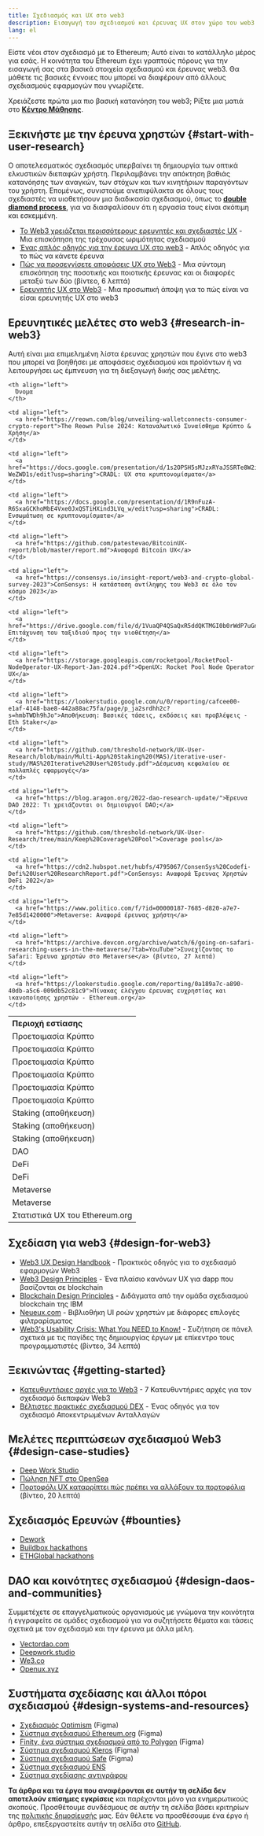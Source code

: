```yaml
---
title: Σχεδιασμός και UX στο web3
description: Εισαγωγή του σχεδιασμού και έρευνας UX στον χώρο του web3 και Ethereum
lang: el
---
```


Είστε νέοι στον σχεδιασμό με το Ethereum; Αυτό είναι το κατάλληλο μέρος για εσάς. Η κοινότητα του Ethereum έχει γραπτούς πόρους για την εισαγωγή σας στα βασικά στοιχεία σχεδιασμού και έρευνας web3. Θα μάθετε τις βασικές έννοιες που μπορεί να διαφέρουν από άλλους σχεδιασμούς εφαρμογών που γνωρίζετε.

Χρειάζεστε πρώτα μια πιο βασική κατανόηση του web3; Ρίξτε μια ματιά στο [**Κέντρο Μάθησης**](/learn/).

## Ξεκινήστε με την έρευνα χρηστών {#start-with-user-research}

Ο αποτελεσματικός σχεδιασμός υπερβαίνει τη δημιουργία των οπτικά ελκυστικών διεπαφών χρήστη. Περιλαμβάνει την απόκτηση βαθιάς κατανόησης των αναγκών, των στόχων και των κινητήριων παραγόντων του χρήστη. Επομένως, συνιστούμε ανεπιφύλακτα σε όλους τους σχεδιαστές να υιοθετήσουν μια διαδικασία σχεδιασμού, όπως το [**double diamond process**](https://en.wikipedia.org/wiki/Double_Diamond_(design_process_model)), για να διασφαλίσουν ότι η εργασία τους είναι σκόπιμη και εσκεμμένη.

- [Το Web3 χρειάζεται περισσότερους ερευνητές και σχεδιαστές UX](https://blog.akasha.org/akasha-conversations-9-web3-needs-more-ux-researchers-and-designers) - Μια επισκόπηση της τρέχουσας ωριμότητας σχεδιασμού
- [Ένας απλός οδηγός για την έρευνα UX στο web3](https://uxplanet.org/a-complete-guide-to-ux-research-for-web-3-0-products-d6bead20ebb1) - Απλός οδηγός για το πώς να κάνετε έρευνα
- [Πώς να προσεγγίσετε αποφάσεις UX στο Web3](https://archive.devcon.org/archive/watch/6/data-empathy-how-to-approach-ux-decisions-in-web3/) - Μια σύντομη επισκόπηση της ποσοτικής και ποιοτικής έρευνας και οι διαφορές μεταξύ των δύο (βίντεο, 6 λεπτά)
- [Ερευνητής UX στο Web3](https://medium.com/@georgia.rakusen/what-its-like-being-a-user-researcher-in-web3-6a4bcc096849) - Μια προσωπική άποψη για το πώς είναι να είσαι ερευνητής UX στο web3

## Ερευνητικές μελέτες στο web3 {#research-in-web3}

Αυτή είναι μια επιμελημένη λίστα έρευνας χρηστών που έγινε στο web3 που μπορεί να βοηθήσει με αποφάσεις σχεδιασμού και προϊόντων ή να λειτουργήσει ως έμπνευση για τη διεξαγωγή δικής σας μελέτης.

<table spaces-before="0">
  <tr>
    <th align="left">
      Περιοχή εστίασης
    </th>
    
    <th align="left">
      Όνομα
    </th>
  </tr>
  
  <tr>
    <td align="left">
      <Tag variant="solid" status="success">Προετοιμασία Κρύπτο</Tag>
    </td>
    
    <td align="left">
      <a href="https://reown.com/blog/unveiling-walletconnects-consumer-crypto-report">The Reown Pulse 2024: Καταναλωτικό Συναίσθημα Κρύπτο & Χρήση</a>
    </td>
  </tr>
  
  <tr>
    <td align="left">
      <Tag variant="solid" status="success">Προετοιμασία Κρύπτο</Tag>
    </td>
    
    <td align="left">
      <a href="https://docs.google.com/presentation/d/1s2OPSH5sMJzxRYaJSSRTe8W2iIoZx0PseIV-WeZWD1s/edit?usp=sharing">CRADL: UX στα κρυπτονομίσματα</a>
    </td>
  </tr>
  
  <tr>
    <td align="left">
      <Tag variant="solid" status="success">Προετοιμασία Κρύπτο</Tag>
    </td>
    
    <td align="left">
      <a href="https://docs.google.com/presentation/d/1R9nFuzA-R6SxaGCKhoMbE4Vxe0JxQSTiHXind3LVq_w/edit?usp=sharing">CRADL: Ενσωμάτωση σε κρυπτονομίσματα</a>
    </td>
  </tr>
  
  <tr>
    <td align="left">
      <Tag variant="solid" status="success">Προετοιμασία Κρύπτο</Tag>
    </td>
    
    <td align="left">
      <a href="https://github.com/patestevao/BitcoinUX-report/blob/master/report.md">Αναφορά Bitcoin UX</a>
    </td>
  </tr>
  
  <tr>
    <td align="left">
      <Tag variant="solid" status="success">Προετοιμασία Κρύπτο</Tag>
    </td>
    
    <td align="left">
      <a href="https://consensys.io/insight-report/web3-and-crypto-global-survey-2023">ConSensys: Η κατάσταση αντίληψης του Web3 σε όλο τον κόσμο 2023</a>
    </td>
  </tr>
  
  <tr>
    <td align="left">
      <Tag variant="solid" status="success">Προετοιμασία Κρύπτο</Tag>
    </td>
    
    <td align="left">
      <a href="https://drive.google.com/file/d/1VuaQP4QSaQxR5ddQKTMGI0b0rWdP7uGn/view">NEAR: Επιτάχυνση του ταξιδιού προς την υιοθέτηση</a>
    </td>
  </tr>
  
  <tr>
    <td align="left">
      <Tag status="tag">Staking (αποθήκευση)</Tag>
    </td>
    
    <td align="left">
      <a href="https://storage.googleapis.com/rocketpool/RocketPool-NodeOperator-UX-Report-Jan-2024.pdf">OpenUX: Rocket Pool Node Operator UX</a>
    </td>
  </tr>
  
  <tr>
    <td align="left">
      <Tag status="tag">Staking (αποθήκευση)</Tag>
    </td>
    
    <td align="left">
      <a href="https://lookerstudio.google.com/u/0/reporting/cafcee00-e1af-4148-bae8-442a88ac75fa/page/p_ja2srdhh2c?s=hmbTWDh9hJo">Αποθήκευση: Βασικές τάσεις, εκδόσεις και προβλέψεις - Eth Staker</a>
    </td>
  </tr>
  
  <tr>
    <td align="left">
      <Tag status="tag">Staking (αποθήκευση)</Tag>
    </td>
    
    <td align="left">
      <a href="https://github.com/threshold-network/UX-User-Research/blob/main/Multi-App%20Staking%20(MAS)/iterative-user-study/MAS%20Iterative%20User%20Study.pdf">Δέσμευση κεφαλαίου σε πολλαπλές εφαρμογές</a>
    </td>
  </tr>
  
  <tr>
    <td align="left">
      <Tag variant="solid" status="error">DAO</Tag>
    </td>
    
    <td align="left">
      <a href="https://blog.aragon.org/2022-dao-research-update/">Έρευνα DAO 2022: Τι χρειάζονται οι δημιουργοί DAO;</a>
    </td>
  </tr>
  
  <tr>
    <td align="left">
      <Tag status="error">DeFi</Tag>
    </td>
    
    <td align="left">
      <a href="https://github.com/threshold-network/UX-User-Research/tree/main/Keep%20Coverage%20Pool">Coverage pools</a>
    </td>
  </tr>
  
  <tr>
    <td align="left">
      <Tag status="error">DeFi</Tag>
    </td>
    
    <td align="left">
      <a href="https://cdn2.hubspot.net/hubfs/4795067/ConsenSys%20Codefi-Defi%20User%20ResearchReport.pdf">ConSensys: Αναφορά Έρευνας Χρηστών DeFi 2022</a>
    </td>
  </tr>
  
  <tr>
    <td align="left">
      <Tag variant="solid">Metaverse</Tag>
    </td>
    
    <td align="left">
      <a href="https://www.politico.com/f/?id=00000187-7685-d820-a7e7-7e85d1420000">Metaverse: Αναφορά έρευνας χρήστη</a>
    </td>
  </tr>
  
  <tr>
    <td align="left">
      <Tag variant="solid">Metaverse</Tag>
    </td>
    
    <td align="left">
      <a href="https://archive.devcon.org/archive/watch/6/going-on-safari-researching-users-in-the-metaverse/?tab=YouTube">Συνεχίζοντας το Safari: Έρευνα χρηστών στο Metaverse</a> (βίντεο, 27 λεπτά)
    </td>
  </tr>
  
  <tr>
    <td align="left">
      <Tag variant="solid" status="tag">Στατιστικά UX του Ethereum.org</Tag>
    </td>
    
    <td align="left">
      <a href="https://lookerstudio.google.com/reporting/0a189a7c-a890-40db-a5c6-009db52c81c9">Πίνακας ελέγχου έρευνας ευχρηστίας και ικανοποίησης χρηστών - Ethereum.org</a>
    </td>
  </tr>
</table>

## Σχεδίαση για web3 {#design-for-web3}

- [Web3 UX Design Handbook](https://web3ux.design/) - Πρακτικός οδηγός για το σχεδιασμό εφαρμογών Web3
- [Web3 Design Principles](https://medium.com/@lyricalpolymath/web3-design-principles-f21db2f240c1) - Ένα πλαίσιο κανόνων UX για dapp που βασίζονται σε blockchain
- [Blockchain Design Principles](https://medium.com/design-ibm/blockchain-design-principles-599c5c067b6e) - Διδάγματα από την ομάδα σχεδιασμού blockchain της IBM
- [Neueux.com](https://neueux.com/apps) - Βιβλιοθήκη UI ροών χρηστών με διάφορες επιλογές φιλτραρίσματος
- [Web3's Usability Crisis: What You NEED to Know!](https://www.youtube.com/watch?v=oBSXT_6YDzg) - Συζήτηση σε πάνελ σχετικά με τις παγίδες της δημιουργίας έργων με επίκεντρο τους προγραμματιστές (βίντεο, 34 λεπτά)

## Ξεκινώντας {#getting-started}

- [Κατευθυντήριες αρχές για το Web3](/developers/docs/design-and-ux/heuristics-for-web3/) - 7 Κατευθυντήριες αρχές για τον σχεδιασμό διεπαφών Web3
- [Βέλτιστες πρακτικές σχεδιασμού DEX](/developers/docs/design-and-ux/dex-design-best-practice/) - Ένας οδηγός για τον σχεδιασμό Αποκεντρωμένων Ανταλλαγών

## Μελέτες περιπτώσεων σχεδιασμού Web3 {#design-case-studies}

- [Deep Work Studio](https://deepwork.studio/case-studies/)
- [Πώληση NFT στο OpenSea](https://builtformars.com/case-studies/opensea)
- [Πορτοφόλι UX καταρρίπτει πώς πρέπει να αλλάξουν τα πορτοφόλια](https://www.youtube.com/watch?v=oTpuxYj8JWI&ab_channel=ETHDenver) (βίντεο, 20 λεπτά)

## Σχεδιασμός Ερευνών {#bounties}

- [Dework](https://app.dework.xyz/bounties)
- [Buildbox hackathons](https://app.buidlbox.io/)
- [ETHGlobal hackathons](https://ethglobal.com/)

## DAO και κοινότητες σχεδιασμού {#design-daos-and-communities}

Συμμετέχετε σε επαγγελματικούς οργανισμούς με γνώμονα την κοινότητα ή εγγραφείτε σε ομάδες σχεδιασμού για να συζητήσετε θέματα και τάσεις σχετικά με τον σχεδιασμό και την έρευνα με άλλα μέλη.

- [Vectordao.com](https://vectordao.com/)
- [Deepwork.studio](https://www.deepwork.studio/)
- [We3.co](https://we3.co/)
- [Openux.xyz](https://openux.xyz/)

## Συστήματα σχεδίασης και άλλοι πόροι σχεδιασμού {#design-systems-and-resources}

- [Σχεδιασμός Optimism](https://www.figma.com/@optimism) (Figma)
- [Σύστημα σχεδιασμού Ethereum.org](https://www.figma.com/@ethdotorg) (Figma)
- [Finity, ένα σύστημα σχεδιασμού από το Polygon](https://www.figma.com/community/file/1073921725197233598/finity-design-system) (Figma)
- [Σύστημα σχεδιασμού Kleros](https://www.figma.com/community/file/999852250110186964/kleros-design-system) (Figma)
- [Σύστημα σχεδιασμού Safe](https://www.figma.com/community/file/1337417127407098506/safe-design-system) (Figma)
- [Σύστημα σχεδιασμού ENS](https://thorin.ens.domains/)
- [Σύστημα σχεδίασης αντιγράφου](https://degen-xyz.vercel.app/)

**Τα άρθρα και τα έργα που αναφέρονται σε αυτήν τη σελίδα δεν αποτελούν επίσημες εγκρίσεις** και παρέχονται μόνο για ενημερωτικούς σκοπούς. Προσθέτουμε συνδέσμους σε αυτήν τη σελίδα βάσει κριτηρίων της [πολιτικής δημοσίευσής](/contributing/design/adding-design-resources) μας. Εάν θέλετε να προσθέσουμε ένα έργο ή άρθρο, επεξεργαστείτε αυτήν τη σελίδα στο [GitHub](https://github.com/ethereum/ethereum-org-website/blob/dev/public/content/developers/docs/design-and-ux/index.md).
